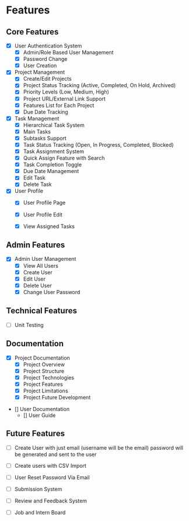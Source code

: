 # Features

## Core Features

- [x] User Authentication System
    - [x] Admin/Role Based User Management
    - [x] Password Change
    - [x] User Creation

- [x] Project Management
    - [x] Create/Edit Projects
    - [x] Project Status Tracking (Active, Completed, On Hold, Archived)
    - [x] Priority Levels (Low, Medium, High)
    - [x] Project URL/External Link Support
    - [x] Features List for Each Project
    - [x] Due Date Tracking

- [x] Task Management
    - [x] Hierarchical Task System
    - [x] Main Tasks
    - [x] Subtasks Support
    - [x] Task Status Tracking (Open, In Progress, Completed, Blocked)
    - [x] Task Assignment System
    - [x] Quick Assign Feature with Search
    - [x] Task Completion Toggle
    - [x] Due Date Management
    - [x] Edit Task
    - [x] Delete Task

- [x] User Profile
    - [x] User Profile Page
    - [x] User Profile Edit
    - [x] View Assigned Tasks


## Admin Features
- [x] Admin User Management
    - [x] View All Users
    - [x] Create User
    - [x] Edit User
    - [x] Delete User
    - [x] Change User Password

## Technical Features
- [ ] Unit Testing


## Documentation
- [x] Project Documentation
    - [x] Project Overview
    - [x] Project Structure
    - [x] Project Technologies
    - [x] Project Features
    - [x] Project Limitations
    - [x] Project Future Development
- [] User Documentation
    - [] User Guide

## Future Features
- [ ] Create User with just email (username will be the email) password will be generated and sent to the user
- [ ] Create users with CSV Import
- [ ] User Reset Password Via Email
- [ ] Submission System
- [ ] Review and Feedback System
- [ ] Job and Intern Board


